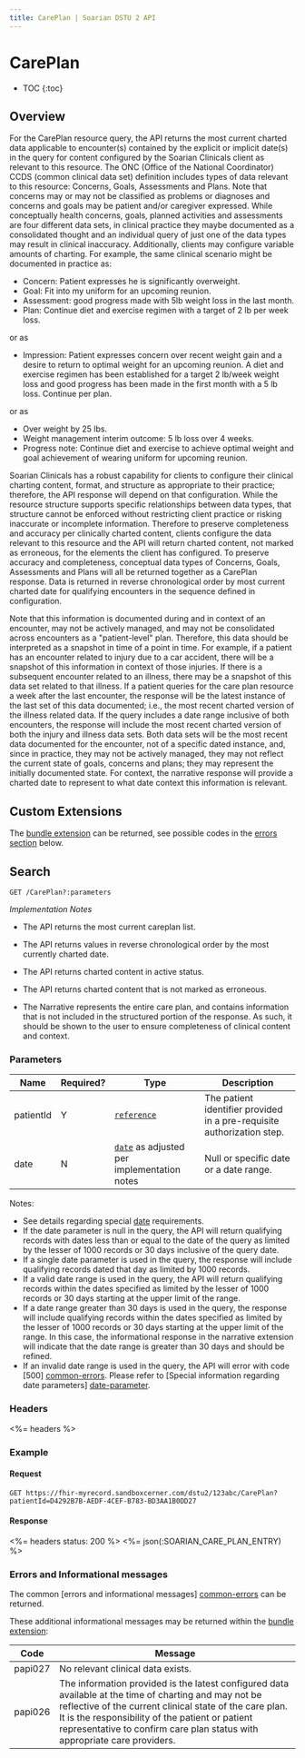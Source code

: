 ```yaml
---
title: CarePlan | Soarian DSTU 2 API
---
```

 
# CarePlan

* TOC
{:toc}

## Overview

For the CarePlan resource query, the API returns the most current charted data applicable to encounter(s) contained by the explicit or implicit date(s) in the query for content configured by the Soarian Clinicals client as relevant to this resource. The ONC (Office of the National Coordinator) CCDS (common clinical data set) definition includes types of data relevant to this resource: Concerns, Goals, Assessments and Plans. Note that concerns may or may not be classified as problems or diagnoses and concerns and goals may be patient and/or caregiver expressed. While conceptually health concerns, goals, planned activities and assessments are four different data sets, in clinical practice they maybe documented as a consolidated thought and an individual query of just one of the data types may result in clinical inaccuracy. Additionally, clients may configure variable amounts of charting. For example, the same clinical scenario might be documented in practice as: 

  * Concern: Patient expresses he is significantly overweight.
  * Goal: Fit into my uniform for an upcoming reunion.
  * Assessment: good progress made with 5lb weight loss in the last month. 
  * Plan: Continue diet and exercise regimen with a target of 2 lb per week loss.

  or as 
  
 * Impression: Patient expresses concern over recent weight gain and a desire to return to optimal weight for an upcoming reunion. A diet and exercise regimen has been established for a target 2 lb/week weight loss and good progress has been made in the first month with a 5 lb loss. Continue per plan.  

  or as  
  
 * Over weight by 25 lbs.              
 * Weight management interim outcome: 5 lb loss over 4 weeks.  
 * Progress note: Continue diet and exercise to achieve optimal weight and goal achievement of wearing uniform for upcoming reunion.    

  
Soarian Clinicals has a robust capability for clients to configure their clinical charting content, format, and structure as appropriate to their practice; therefore, the API response will depend on that configuration. While the resource structure supports specific relationships between data types, that structure cannot be enforced without restricting client practice or risking inaccurate or incomplete information. Therefore to preserve completeness and accuracy per clinically charted content, clients configure the data relevant to this resource and the API will return charted content, not marked as erroneous, for the elements the client has configured. To preserve accuracy and completeness, conceptual data types of Concerns, Goals, Assessments and Plans will all be returned together as a CarePlan response. Data is returned in reverse chronological order by most current charted date for qualifying encounters in the sequence defined in configuration.  

Note that this information is documented during and in context of an encounter, may not be actively managed, and may not be consolidated across encounters as a "patient-level" plan. Therefore, this data should be interpreted as a snapshot in time of a point in time. For example, if a patient has an encounter related to injury due to a car accident, there will be a snapshot of this information in context of those injuries. If there is a subsequent encounter related to an illness, there may be a snapshot of this data set related to that illness. If a patient queries for the care plan resource a week after the last encounter, the response will be the latest instance of the last set of this data documented; i.e., the most recent charted version of the illness related data. If the query includes a date range inclusive of both encounters, the response will include the most recent charted version of both the injury and illness data sets. Both data sets will be the most recent data documented for the encounter, not of a specific dated instance, and, since in practice, they may not be actively managed, they may not reflect the current state of goals, concerns and plans; they may represent the initially documented state. For context, the narrative response will provide a charted date to represent to what date context this information is relevant.



## Custom Extensions

The [bundle extension] can be returned, see possible codes in the [errors section] below.


## Search
	
	GET /CarePlan?:parameters
	
_Implementation Notes_

* The API returns the most current careplan list.

* The API returns values in reverse chronological order by the most currently charted date.

* The API returns charted content in active status.

* The API returns charted content that is not marked as erroneous.

* The Narrative represents the entire care plan, and contains information that is not included in the structured portion of the response. As such, it should be shown to the user to ensure completeness of clinical content and context.


### Parameters

 Name      | Required? | Type                                          | Description
-----------|-----------|-----------------------------------------------|------------------------------------------------------------------------
 patientId | Y         | [`reference`]                                 | The patient identifier provided in a pre-requisite authorization step.
 date      | N         | [`date`] as adjusted per implementation notes | Null or specific date or a date range.


Notes:

* See details regarding special [date][date-parameter] requirements.
* If the date parameter is null in the query, the API will return qualifying records with dates less than or equal to the date of the query as limited by the lesser of 1000 records or 30 days inclusive of the query date.
* If a single date parameter is used in the query, the response will include qualifying records dated that day as limited by 1000 records.  
* If a valid date range is used in the query, the API will return qualifying records within the dates specified as limited by the lesser of 1000 records or 30 days starting at the upper limit of the range.
* If a date range greater than 30 days is used in the query, the response will include qualifying records within the dates specified as limited by the lesser of 1000 records or 30 days starting at the upper limit of the range. In this case, the informational response in the narrative extension will indicate that the date range is greater than 30 days and should be refined.
* If an invalid date range is used in the query, the API will error with code [500] [common-errors]. Please refer to [Special information regarding date parameters] [date-parameter].


### Headers

<%= headers %>
 
### Example 
    
#### Request

	GET https://fhir-myrecord.sandboxcerner.com/dstu2/123abc/CarePlan?patientId=D4292B7B-AEDF-4CEF-B783-BD3AA1B0DD27


#### Response  

<%= headers status: 200 %>
<%= json(:SOARIAN_CARE_PLAN_ENTRY) %> 

 
### Errors and Informational messages
The common [errors and informational messages] [common-errors] can be returned.

These additional informational messages may be returned within the [bundle extension]:

Code    | Message
---------|---------------------------------------------------------------------------------------------------------------------------------------------------------------------------------------------------------------------------------------------------------------------------------------------------
 papi027 | No relevant clinical data exists.
 papi026 | The information provided is the latest configured data available at the time of charting and may not be reflective of the current clinical state of the care plan. It is the responsibility of the patient or patient representative to confirm care plan status with appropriate care providers.
 
[bundle extension]: ../../#bundle-message-extension
[errors section]: #errors-and-informational-messages

[`reference`]: http://hl7.org/fhir/DSTU2/search.html#reference
[`date`]: http://hl7.org/fhir/DSTU2/search.html#date
[common-errors]: ../../common-errors 
[date-parameter]: ../../#special-information-regarding-date-parameters